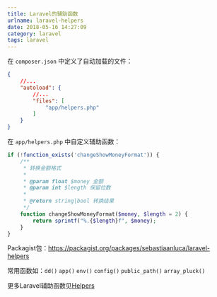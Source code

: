 ```yaml
---
title: Laravel的辅助函数
urlname: laravel-helpers
date: 2018-05-16 14:27:09
category: laravel
tags: laravel
---
```

在 `composer.json` 中定义了自动加载的文件：
```json
{
    //...
    "autoload": {
        //...
        "files": [
            "app/helpers.php"
        ]
    }
}
```
在 `app/helpers.php` 中自定义辅助函数：
```php
if (!function_exists('changeShowMoneyFormat')) {
    /**
     * 转换金额格式
     *
     * @param float $money 金额
     * @param int $length 保留位数
     *
     * @return string|bool 转换结果
     */
    function changeShowMoneyFormat($money, $length = 2) {
        return sprintf("%.{$length}f", $money);
    }
}
```
Packagist包：https://packagist.org/packages/sebastiaanluca/laravel-helpers

常用函数如：`dd()` `app()` `env()` `config()` `public_path()` `array_pluck()`

更多Laravel辅助函数见[Helpers](https://laravel.com/docs/5.6/helpers)